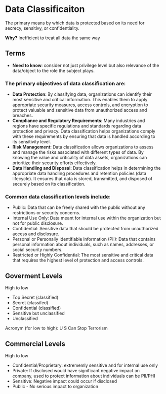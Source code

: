 # Data Classificaiton
The primary means by which data is protected based on its need for secrecy, sensitivy, or confidentiality. 

**Why?** 
Inefficient to treat all data the same way

## Terms 
- **Need to know**: consider not just privilege level but also relevance of the data/object to the role the subject plays.

### The primary objectives of data classification are:
- **Data Protection**: By classifying data, organizations can identify their most sensitive and critical information. This enables them to apply appropriate security measures, access controls, and encryption to protect valuable and sensitive data from unauthorized access and breaches.
- **Compliance and Regulatory Requirements**: Many industries and regions have specific regulations and standards regarding data protection and privacy. Data classification helps organizations comply with these requirements by ensuring that data is handled according to its sensitivity level.
- **Risk Management**: Data classification allows organizations to assess and manage the risks associated with different types of data. By knowing the value and criticality of data assets, organizations can prioritize their security efforts effectively.
- **Data Handling and Disposal**: Data classification helps in determining the appropriate data handling procedures and retention policies (data lifecycle). It ensures that data is stored, transmitted, and disposed of securely based on its classification.

### Common data classification levels include:

- Public: Data that can be freely shared with the public without any restrictions or security concerns.
- Internal Use Only: Data meant for internal use within the organization but not for public disclosure.
- Confidential: Sensitive data that should be protected from unauthorized access and disclosure.
- Personal or Personally Identifiable Information (PII): Data that contains personal information about individuals, such as names, addresses, or social security numbers.
- Restricted or Highly Confidential: The most sensitive and critical data that requires the highest level of protection and access controls.

## Goverment Levels
High to low
- Top Secret (classified)
- Secret (classifed)
- Confidential (classified)
- Sensitive but unclassified
- Unclassified

Acronym (for low to high): U S Can Stop Terrorism      

## Commercial Levels
High to low
- Confidential/Proprietary:  extrememly sensitive and for internal use only
- Private: If disclosed would have significant negative impact on company, used to protect information about individuals can be PII/PHI
- Sensitive: Negative impact could occur if disclosed
- Public - No serious impact to organization
